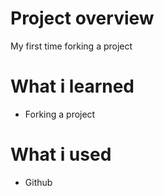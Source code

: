 # Project overview

My first time forking a project

# What i learned

- Forking a project

# What i used

- Github
